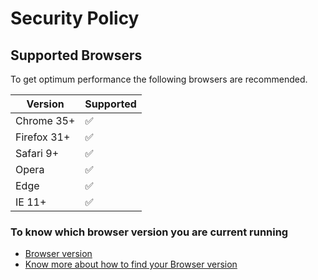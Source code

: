 # Security Policy

## Supported Browsers

To get optimum performance the following browsers are recommended.


| Version      | Supported          |
| ------------ | ------------------ |
| Chrome 35+   | :white_check_mark: |
| Firefox 31+  | :white_check_mark: |
| Safari 9+    | :white_check_mark: |
| Opera        | :white_check_mark: |
| Edge         | :white_check_mark: |
| IE 11+       | :white_check_mark: |


### To know which browser version you are current running 
- [Browser version](https://www.whatismybrowser.com/)
- [Know more about how to find your Browser version](https://www.wikihow.com/Find-Your-Browser-Version)
